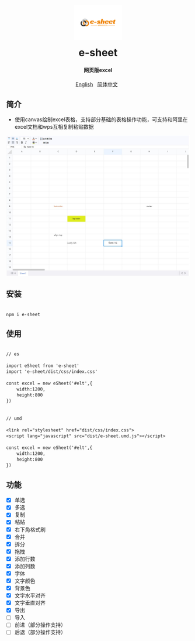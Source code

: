 <p align="center">
	<img alt="e-sheet" width="132" style="max-width:40%;min-width:60px;" src="./assets/logo.svg" />
</p>
<h1 align="center" style="margin: 0 0 20px; font-weight: bold;">e-sheet</h1>
<h4 align="center">网页版excel</h4>

<p align="center">
    <a href="https://github.com/lyqgit/e-sheet/tree/main/README.md">English</a>&nbsp;&nbsp;
    <a href="https://github.com/lyqgit/e-sheet/tree/main/README.zh-hans.md">简体中文</a>&nbsp;&nbsp;
</p>

## 简介

* 使用canvas绘制excel表格，支持部分基础的表格操作功能，可支持和阿里在excel文档和wps互相复制粘贴数据

![example](assets/example.jpg)

## 安装

```

npm i e-sheet

```

## 使用

```

// es

import eSheet from 'e-sheet'
import 'e-sheet/dist/css/index.css'

const excel = new eSheet('#elt',{
    width:1200,
    height:800
})


// umd

<link rel="stylesheet" href="dist/css/index.css">
<script lang="javascript" src="dist/e-sheet.umd.js"></script>

const excel = new eSheet('#elt',{
    width:1200,
    height:800
})

```

## 功能

- [x] 单选
- [x] 多选
- [x] 复制
- [x] 粘贴
- [x] 右下角格式刷
- [x] 合并
- [x] 拆分
- [x] 拖拽
- [x] 添加行数
- [x] 添加列数
- [x] 字体
- [x] 文字颜色
- [x] 背景色
- [x] 文字水平对齐
- [x] 文字垂直对齐
- [x] 导出
- [ ] 导入
- [ ] 前进（部分操作支持）
- [ ] 后退（部分操作支持）